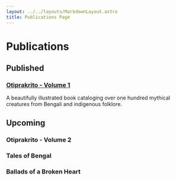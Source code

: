 ```yaml
---
layout: ../../layouts/MarkdownLayout.astro
title: Publications Page
---
```


# Publications

## Published

### [Otiprakrito - Volume 1](/publications/otiprakrito)
A beautifully illustrated book cataloging over one hundred mythical creatures from Bengali and indigenous folklore.

## Upcoming

### Otiprakrito - Volume 2

### Tales of Bengal

### Ballads of a Broken Heart
